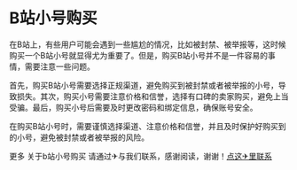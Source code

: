 # B站小号购买

在B站上，有些用户可能会遇到一些尴尬的情况，比如被封禁、被举报等，这时候购买一个B站小号就显得尤为重要了。但是，购买B站小号并不是一件容易的事情，需要注意一些问题。

首先，购买B站小号需要选择正规渠道，避免购买到被封禁或者被举报的小号，导致损失。其次，购买小号需要注意价格和信誉，选择有口碑的卖家购买，避免上当受骗。最后，购买小号后需要及时更改密码和绑定信息，确保账号安全。

在购买B站小号时，需要谨慎选择渠道、注意价格和信誉，并且及时保护好购买到的小号，避免被封禁或者被举报的风险。

更多 关于b站小号购买 请通过✈与我们联系，感谢阅读，谢谢！[点这✈里联系](https://abc.k02.cc)